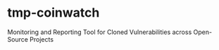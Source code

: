 # tmp-coinwatch
Monitoring and Reporting Tool for Cloned Vulnerabilities across Open-Source Projects
